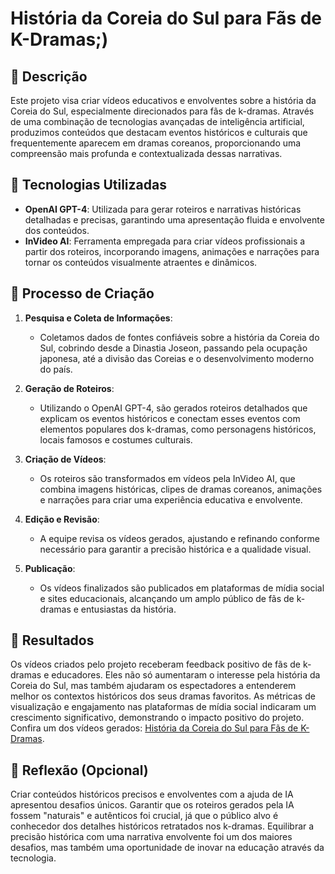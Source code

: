 
# História da Coreia do Sul para Fãs de K-Dramas;)

## 📒 Descrição
Este projeto visa criar vídeos educativos e envolventes sobre a história da Coreia do Sul, especialmente direcionados para fãs de k-dramas. Através de uma combinação de tecnologias avançadas de inteligência artificial, produzimos conteúdos que destacam eventos históricos e culturais que frequentemente aparecem em dramas coreanos, proporcionando uma compreensão mais profunda e contextualizada dessas narrativas.

## 🤖 Tecnologias Utilizadas
- **OpenAI GPT-4**: Utilizada para gerar roteiros e narrativas históricas detalhadas e precisas, garantindo uma apresentação fluida e envolvente dos conteúdos.
- **InVideo AI**: Ferramenta empregada para criar vídeos profissionais a partir dos roteiros, incorporando imagens, animações e narrações para tornar os conteúdos visualmente atraentes e dinâmicos.

## 🧐 Processo de Criação
1. **Pesquisa e Coleta de Informações**: 
   - Coletamos dados de fontes confiáveis sobre a história da Coreia do Sul, cobrindo desde a Dinastia Joseon, passando pela ocupação japonesa, até a divisão das Coreias e o desenvolvimento moderno do país.

2. **Geração de Roteiros**:
   - Utilizando o OpenAI GPT-4, são gerados roteiros detalhados que explicam os eventos históricos e conectam esses eventos com elementos populares dos k-dramas, como personagens históricos, locais famosos e costumes culturais.

3. **Criação de Vídeos**:
   - Os roteiros são transformados em vídeos pela InVideo AI, que combina imagens históricas, clipes de dramas coreanos, animações e narrações para criar uma experiência educativa e envolvente.

4. **Edição e Revisão**:
   - A equipe revisa os vídeos gerados, ajustando e refinando conforme necessário para garantir a precisão histórica e a qualidade visual.

5. **Publicação**:
   - Os vídeos finalizados são publicados em plataformas de mídia social e sites educacionais, alcançando um amplo público de fãs de k-dramas e entusiastas da história.

## 🚀 Resultados
Os vídeos criados pelo projeto receberam feedback positivo de fãs de k-dramas e educadores. Eles não só aumentaram o interesse pela história da Coreia do Sul, mas também ajudaram os espectadores a entenderem melhor os contextos históricos dos seus dramas favoritos. As métricas de visualização e engajamento nas plataformas de mídia social indicaram um crescimento significativo, demonstrando o impacto positivo do projeto. Confira um dos vídeos gerados: [História da Coreia do Sul para Fãs de K-Dramas](https://www.youtube.com/watch?v=p-jHx1gzJdo&ab_channel=AndressaSouzaMarques).

## 💭 Reflexão (Opcional)
Criar conteúdos históricos precisos e envolventes com a ajuda de IA apresentou desafios únicos. Garantir que os roteiros gerados pela IA fossem "naturais" e autênticos foi crucial, já que o público alvo é conhecedor dos detalhes históricos retratados nos k-dramas. Equilibrar a precisão histórica com uma narrativa envolvente foi um dos maiores desafios, mas também uma oportunidade de inovar na educação através da tecnologia.

